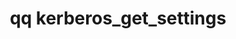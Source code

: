 ---
category: kerberos
command: kerberos_get_settings
optional_options: []
permalink: /qq-cli-command-guide/kerberos/kerberos_get_settings.html
positional_options: []
sidebar: qq_cli_command_reference_sidebar
summary: This section explains how to use the <code>qq kerberos_get_settings</code>
  command.
synopsis: Get the Kerberos settings
title: qq kerberos_get_settings
usage: qq kerberos_get_settings [-h]
zendesk_source: qq CLI Command Guide

---